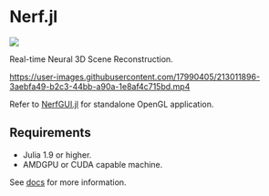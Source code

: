 # Nerf.jl

[![](https://img.shields.io/badge/docs-dev-blue.svg)](https://julianeuralgraphics.github.io/Nerf.jl/dev)

Real-time Neural 3D Scene Reconstruction.

https://user-images.githubusercontent.com/17990405/213011896-3aebfa49-b2c3-44bb-a90a-1e8af4c715bd.mp4

Refer to [NerfGUI.jl](https://github.com/JuliaNeuralGraphics/NerfGUI.jl) for standalone OpenGL application.

## Requirements

- Julia 1.9 or higher.
- AMDGPU or CUDA capable machine.

See [docs](https://julianeuralgraphics.github.io/Nerf.jl/dev/) for more information.
